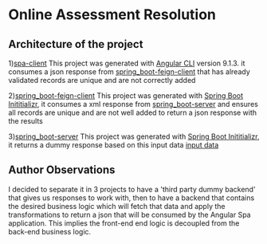 # Online Assessment Resolution

## Architecture of the project

1)[spa-client](https://github.com/sloppylopez/spa-client) This project was generated with [Angular CLI](https://github.com/angular/angular-cli) version 9.1.3.
it consumes a json response from [spring_boot-feign-client](https://github.com/sloppylopez/feignclient) that has already validated records are unique and are not correctly
added

2)[spring_boot-feign-client](https://github.com/sloppylopez/feignclient) This project was generated with [Spring Boot Inititializr](https://start.spring.io/), it consumes
a xml response from [spring_boot-server](https://github.com/sloppylopez/springboot_server) and ensures all records are unique and are not well added to return a json
response with the results

3)[spring_boot-server](https://github.com/sloppylopez/springboot_server) This project was generated with [Spring Boot Inititializr](https://start.spring.io/), it returns
a dummy response based on this input data [input data](https://github.com/sloppylopez/springboot_server/blob/master/src/main/resources/data/records.xml)

## Author Observations

I decided to separate it in 3 projects to have a 'third party dummy backend' that gives us responses to work with, then to have a backend that contains the
desired business logic which will fetch that data and apply the transformations to return a json that will be consumed by the Angular Spa application.
This implies the front-end end logic is decoupled from the back-end business logic.
